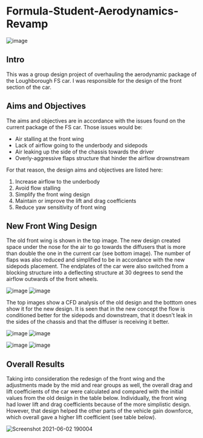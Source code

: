 # Formula-Student-Aerodynamics-Revamp
![image](https://user-images.githubusercontent.com/85165363/120513374-e35df200-c3d4-11eb-86b5-8969e5d5e12e.png)

## Intro
This was a group design project of overhauling the aerodynamic package of the Loughborough FS car. I was responsible for the design of the front section of the car.

## Aims and Objectives
The aims and objectives are in accordance with the issues found on the current package of the FS car. Those issues would be:
* Air stalling at the front wing
* Lack of airflow going to the underbody and sidepods
* Air leaking up the side of the chassis towards the driver
* Overly-aggressive flaps structure that hinder the airflow drownstream

For that reason, the design aims and objectives are listed here:
1. Increase airflow to the underbody
1. Avoid flow stalling
1. Simplify the front wing design
1. Maintain or improve the lift and drag coefficients
1. Reduce yaw sensitivity of front wing

## New Front Wing Design
The old front wing is shown in the top image. The new design created space under the nose for the air to go towards the diffusers that is more than double the one in the current car (see bottom image). The number of flaps was also reduced and simplified to be in accordance with the new sidepods placement. The endplates of the car were also switched from a blocking structure into a deflecting structure at 30 degrees to send the airflow outwards of the front wheels.

![image](https://user-images.githubusercontent.com/85165363/120514868-67fd4000-c3d6-11eb-92a9-1d1ffbbf7c2c.png)
![image](https://user-images.githubusercontent.com/85165363/120514886-6b90c700-c3d6-11eb-85c5-052e201593d9.png)


The top images show a CFD analysis of the old design and the botttom ones show it for the new design. It is seen that in the new concept the flow is conditioned better for the sidepods and downstream, that it doesn't leak in the sides of the chassis and that the diffuser is receiving it better.

![image](https://user-images.githubusercontent.com/85165363/120514749-4b610800-c3d6-11eb-8bf3-c618d3c0e7bd.png)
![image](https://user-images.githubusercontent.com/85165363/120514767-50be5280-c3d6-11eb-8d0c-11b3d48afb58.png)

![image](https://user-images.githubusercontent.com/85165363/120498884-4301d080-c3c8-11eb-9a61-03b44a1b4378.png) 
![image](https://user-images.githubusercontent.com/85165363/120498905-472dee00-c3c8-11eb-8bc5-15a9787a7fae.png)

## Overall Results
Taking into consideration the redesign of the front wing and the adjustments made by the mid and rear groups as well, the overall drag and lift coefficients of the car were calculated and compared with the initial values from the old design in the table below. Individually, the front wing had lower lift and drag coefficients because of the more simplistic design. However, that design helped the other parts of the vehicle gain downforce, which overall gave a higher lift coefficient (see table below).

![Screenshot 2021-06-02 190004](https://user-images.githubusercontent.com/85165363/120513287-c9241400-c3d4-11eb-81f5-f5f9200d382f.jpg)

